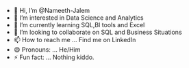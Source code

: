 - 👋 Hi, I’m @Nameeth-Jalem
- 👀 I’m interested in Data Science and Analytics
- 🌱 I’m currently learning SQL,BI tools and Excel
- 💞️ I’m looking to collaborate on SQL and Business Situations
- 📫 How to reach me ... Find me on LinkedIn
- 😄 Pronouns: ... He/Him
- ⚡ Fun fact: ... Nothing kiddo.

<!---
Nameeth-Jalem/Nameeth-Jalem is a ✨ special ✨ repository because its `README.md` (this file) appears on your GitHub profile.
You can click the Preview link to take a look at your changes.
--->
